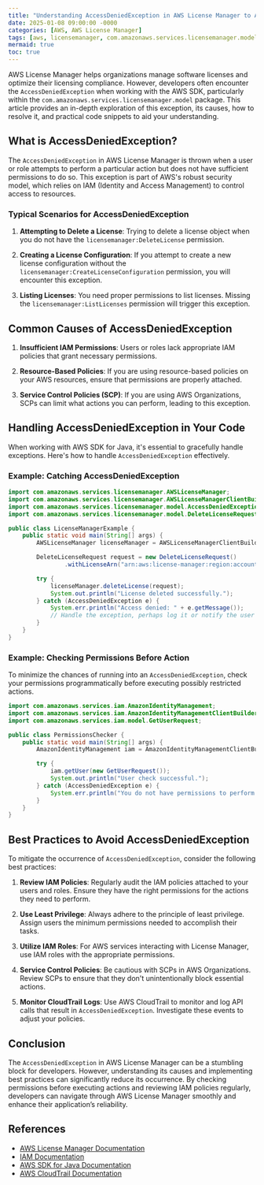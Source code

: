 ```yaml
---
title: "Understanding AccessDeniedException in AWS License Manager to Avoid Pitfalls"
date: 2025-01-08 09:00:00 -0000
categories: [AWS, AWS License Manager]
tags: [aws, licensemanager, com.amazonaws.services.licensemanager.model]
mermaid: true
toc: true
---
```



AWS License Manager helps organizations manage software licenses and optimize their licensing compliance. However, developers often encounter the `AccessDeniedException` when working with the AWS SDK, particularly within the `com.amazonaws.services.licensemanager.model` package. This article provides an in-depth exploration of this exception, its causes, how to resolve it, and practical code snippets to aid your understanding.

## What is AccessDeniedException?

The `AccessDeniedException` in AWS License Manager is thrown when a user or role attempts to perform a particular action but does not have sufficient permissions to do so. This exception is part of AWS's robust security model, which relies on IAM (Identity and Access Management) to control access to resources.

### Typical Scenarios for AccessDeniedException

1. **Attempting to Delete a License**: Trying to delete a license object when you do not have the `licensemanager:DeleteLicense` permission.
  
2. **Creating a License Configuration**: If you attempt to create a new license configuration without the `licensemanager:CreateLicenseConfiguration` permission, you will encounter this exception.

3. **Listing Licenses**: You need proper permissions to list licenses. Missing the `licensemanager:ListLicenses` permission will trigger this exception.

## Common Causes of AccessDeniedException

1. **Insufficient IAM Permissions**: Users or roles lack appropriate IAM policies that grant necessary permissions.

2. **Resource-Based Policies**: If you are using resource-based policies on your AWS resources, ensure that permissions are properly attached.

3. **Service Control Policies (SCP)**: If you are using AWS Organizations, SCPs can limit what actions you can perform, leading to this exception.

## Handling AccessDeniedException in Your Code

When working with AWS SDK for Java, it's essential to gracefully handle exceptions. Here's how to handle `AccessDeniedException` effectively.

### Example: Catching AccessDeniedException

```java
import com.amazonaws.services.licensemanager.AWSLicenseManager;
import com.amazonaws.services.licensemanager.AWSLicenseManagerClientBuilder;
import com.amazonaws.services.licensemanager.model.AccessDeniedException;
import com.amazonaws.services.licensemanager.model.DeleteLicenseRequest;

public class LicenseManagerExample {
    public static void main(String[] args) {
        AWSLicenseManager licenseManager = AWSLicenseManagerClientBuilder.defaultClient();

        DeleteLicenseRequest request = new DeleteLicenseRequest()
                .withLicenseArn("arn:aws:license-manager:region:account-id:license/license-id");

        try {
            licenseManager.deleteLicense(request);
            System.out.println("License deleted successfully.");
        } catch (AccessDeniedException e) {
            System.err.println("Access denied: " + e.getMessage());
            // Handle the exception, perhaps log it or notify the user
        }
    }
}
```

### Example: Checking Permissions Before Action

To minimize the chances of running into an `AccessDeniedException`, check your permissions programmatically before executing possibly restricted actions.

```java
import com.amazonaws.services.iam.AmazonIdentityManagement;
import com.amazonaws.services.iam.AmazonIdentityManagementClientBuilder;
import com.amazonaws.services.iam.model.GetUserRequest;

public class PermissionsChecker {
    public static void main(String[] args) {
        AmazonIdentityManagement iam = AmazonIdentityManagementClientBuilder.defaultClient();

        try {
            iam.getUser(new GetUserRequest());
            System.out.println("User check successful.");
        } catch (AccessDeniedException e) {
            System.err.println("You do not have permissions to perform this action: " + e.getMessage());
        }
    }
}
```

## Best Practices to Avoid AccessDeniedException

To mitigate the occurrence of `AccessDeniedException`, consider the following best practices:

1. **Review IAM Policies**: Regularly audit the IAM policies attached to your users and roles. Ensure they have the right permissions for the actions they need to perform.

2. **Use Least Privilege**: Always adhere to the principle of least privilege. Assign users the minimum permissions needed to accomplish their tasks.

3. **Utilize IAM Roles**: For AWS services interacting with License Manager, use IAM roles with the appropriate permissions.

4. **Service Control Policies**: Be cautious with SCPs in AWS Organizations. Review SCPs to ensure that they don't unintentionally block essential actions.

5. **Monitor CloudTrail Logs**: Use AWS CloudTrail to monitor and log API calls that result in `AccessDeniedException`. Investigate these events to adjust your policies.

## Conclusion

The `AccessDeniedException` in AWS License Manager can be a stumbling block for developers. However, understanding its causes and implementing best practices can significantly reduce its occurrence. By checking permissions before executing actions and reviewing IAM policies regularly, developers can navigate through AWS License Manager smoothly and enhance their application’s reliability.

## References

- [AWS License Manager Documentation](https://docs.aws.amazon.com/license-manager/latest/userguide/what-is.html)
- [IAM Documentation](https://docs.aws.amazon.com/IAM/latest/UserGuide/introduction.html)
- [AWS SDK for Java Documentation](https://docs.aws.amazon.com/sdk-for-java/latest/developer-guide/home.html)
- [AWS CloudTrail Documentation](https://docs.aws.amazon.com/awscloudtrail/latest/userguide/what-is-cloudtrail.html)